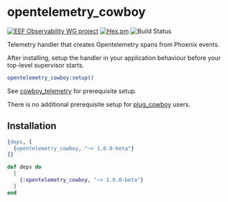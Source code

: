 # opentelemetry_cowboy

[![EEF Observability WG project](https://img.shields.io/badge/EEF-Observability-black)](https://github.com/erlef/eef-observability-wg)
[![Hex.pm](https://img.shields.io/hexpm/v/opentelemetry_phoenix)](https://hex.pm/packages/opentelemetry_cowboy)
![Build Status](https://github.com/open-telemetry/opentelemetry-erlang-contrib/workflows/Erlang/badge.svg)

Telemetry handler that creates Opentelemetry spans from Phoenix events.

After installing, setup the handler in your application behaviour before your
top-level supervisor starts.

```erlang
opentelemetry_cowboy:setup()
```

See [cowboy_telemetry](https://github.com/beam-telemetry/cowboy_telemetry) for prerequisite setup.

There is no additional prerequisite setup for [plug_cowboy](https://hex.pm/packages/plug_cowboy) users.

## Installation

```erlang
{deps, [
  {opentelemetry_cowboy, "~> 1.0.0-beta"}
]}
```
```elixir
def deps do
  [
    {:opentelemetry_cowboy, "~> 1.0.0-beta"}
  ]
end
```
